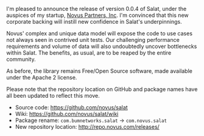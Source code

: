 I'm pleased to announce the release of version 0.0.4 of Salat, under
the auspices of my startup, [Novus Partners, Inc][novus]. I'm
convinced that this new corporate backing will instill new confidence
in Salat's underpinnings.

Novus' complex and unique data model will expose the code to use cases
not always seen in contrived unit tests. Our challenging performance
requirements and volume of data will also undoubtedly uncover
bottlenecks within Salat. The benefits, as usual, are to be reaped by
the entire community.

As before, the library remains Free/Open Source software, made
available under the Apache 2 license.

Please note that the repository location on GitHub and package names
have all been updated to reflect this move.

- Source code: <https://github.com/novus/salat>
- Wiki: <https://github.com/novus/salat/wiki>
- Package rename: `com.bumnetworks.salat` -> `com.novus.salat`
- New repository location: <http://repo.novus.com/releases/>

[novus]: https://www.novus.com/
